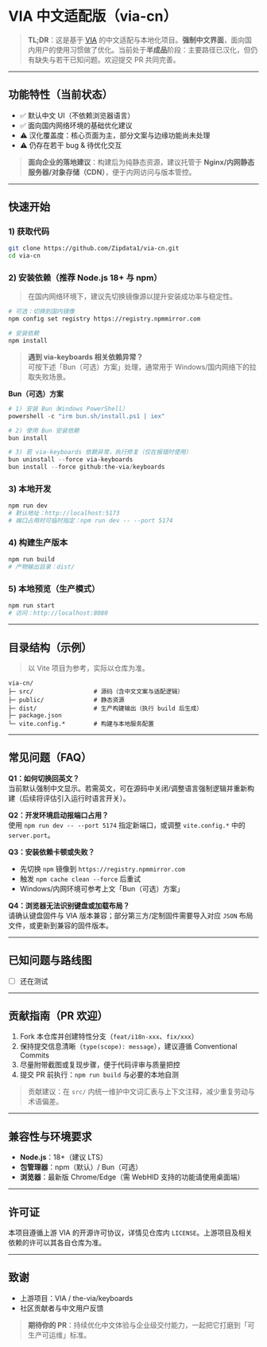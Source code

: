 # VIA 中文适配版（via-cn）

> **TL;DR**：这是基于 [VIA](https://www.caniusevia.com/) 的中文适配与本地化项目。**强制中文界面**，面向国内用户的使用习惯做了优化。当前处于**半成品**阶段：主要路径已汉化，但仍有缺失与若干已知问题。欢迎提交 PR 共同完善。

---

## 功能特性（当前状态）
- ✅ 默认中文 UI（不依赖浏览器语言）
- ✅ 面向国内网络环境的基础优化建议
- ⚠️ 汉化覆盖度：核心页面为主，部分文案与边缘功能尚未处理
- ⚠️ 仍存在若干 bug & 待优化交互

> **面向企业的落地建议**：构建后为纯静态资源，建议托管于 **Nginx/内网静态服务器/对象存储（CDN）**，便于内网访问与版本管控。

---

## 快速开始

### 1) 获取代码
```bash
git clone https://github.com/Zipdata1/via-cn.git
cd via-cn
```

### 2) 安装依赖（推荐 Node.js 18+ 与 npm）
> 在国内网络环境下，建议先切换镜像源以提升安装成功率与稳定性。
```bash
# 可选：切换到国内镜像
npm config set registry https://registry.npmmirror.com

# 安装依赖
npm install
```

> **遇到 via-keyboards 相关依赖异常？**  
> 可按下述「Bun（可选）方案」处理，通常用于 Windows/国内网络下的拉取失败场景。

**Bun（可选）方案**
```powershell
# 1) 安装 Bun（Windows PowerShell）
powershell -c "irm bun.sh/install.ps1 | iex"

# 2) 使用 Bun 安装依赖
bun install

# 3) 若 via-keyboards 依赖异常，执行修复（仅在报错时使用）
bun uninstall --force via-keyboards
bun install --force github:the-via/keyboards
```

### 3) 本地开发
```bash
npm run dev
# 默认地址：http://localhost:5173
# 端口占用时可临时指定：npm run dev -- --port 5174
```

### 4) 构建生产版本
```bash
npm run build
# 产物输出目录：dist/
```

### 5) 本地预览（生产模式）
```bash
npm run start
# 访问：http://localhost:8080
```

---

## 目录结构（示例）
> 以 Vite 项目为参考，实际以仓库为准。
```
via-cn/
├─ src/                 # 源码（含中文文案与适配逻辑）
├─ public/              # 静态资源
├─ dist/                # 生产构建输出（执行 build 后生成）
├─ package.json
└─ vite.config.*        # 构建与本地服务配置
```

---

## 常见问题（FAQ）

**Q1：如何切换回英文？**  
当前默认强制中文显示。若需英文，可在源码中关闭/调整语言强制逻辑并重新构建（后续将评估引入运行时语言开关）。

**Q2：开发环境启动报端口占用？**  
使用 `npm run dev -- --port 5174` 指定新端口，或调整 `vite.config.*` 中的 `server.port`。

**Q3：安装依赖卡顿或失败？**  
- 先切换 `npm` 镜像到 `https://registry.npmmirror.com`
- 触发 `npm cache clean --force` 后重试
- Windows/内网环境可参考上文「Bun（可选）方案」

**Q4：浏览器无法识别键盘或加载布局？**  
请确认键盘固件与 VIA 版本兼容；部分第三方/定制固件需要导入对应 `JSON` 布局文件，或更新到兼容的固件版本。

---

## 已知问题与路线图
- [ ] 还在测试

---

## 贡献指南（PR 欢迎）
1. Fork 本仓库并创建特性分支（`feat/i18n-xxx`、`fix/xxx`）
2. 保持提交信息清晰（`type(scope): message`），建议遵循 Conventional Commits
3. 尽量附带截图或复现步骤，便于代码评审与质量把控
4. 提交 PR 前执行：`npm run build` 与必要的本地自测

> 贡献建议：在 `src/` 内统一维护中文词汇表与上下文注释，减少重复劳动与术语偏差。

---

## 兼容性与环境要求
- **Node.js**：18+（建议 LTS）
- **包管理器**：npm（默认）/ Bun（可选）
- **浏览器**：最新版 Chrome/Edge（需 WebHID 支持的功能请使用桌面端）

---

## 许可证
本项目遵循上游 VIA 的开源许可协议，详情见仓库内 `LICENSE`。上游项目及相关依赖的许可以其各自仓库为准。

---

## 致谢
- 上游项目：VIA / the-via/keyboards
- 社区贡献者与中文用户反馈

> **期待你的 PR**：持续优化中文体验与企业级交付能力，一起把它打磨到「可生产可运维」标准。 
